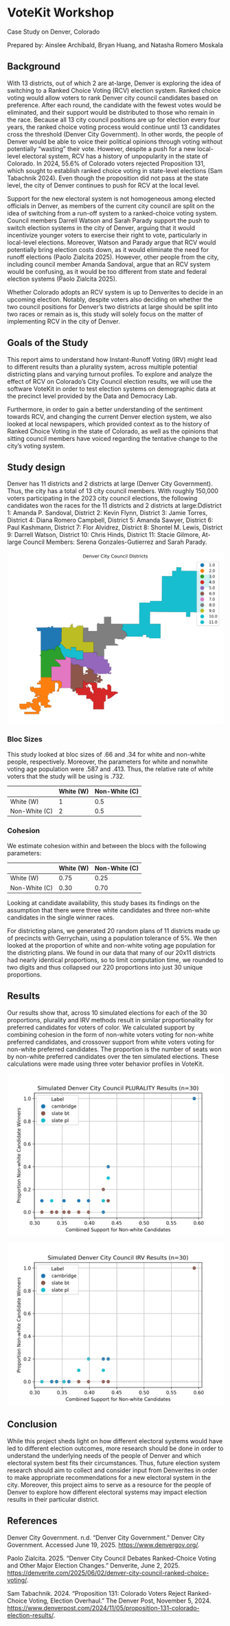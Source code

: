 # VoteKit Workshop
Case Study on Denver, Colorado

Prepared by: Ainslee Archibald, Bryan Huang, and Natasha Romero Moskala

## Background

With 13 districts, out of which 2 are at-large, Denver is exploring the idea of switching to a Ranked Choice Voting (RCV) election system. Ranked choice voting would allow voters to rank Denver city council candidates based on preference. After each round, the candidate with the fewest votes would be eliminated, and their support would be distributed to those who remain in the race. Because all 13 city council positions are up for election every four years, the ranked choice voting process would continue until 13 candidates cross the threshold (Denver City Government). In other words, the people of Denver would be able to voice their political opinions through voting without potentially “wasting” their vote. However, despite a push for a new local-level electoral system, RCV has a history of unpopularity in the state of Colorado. In 2024, 55.6% of Colorado voters rejected Proposition 131, which sought to establish ranked choice voting in state-level elections (Sam Tabachnik 2024). Even though the proposition did not pass at the state level, the city of Denver continues to push for RCV at the local level. 

Support for the new electoral system is not homogeneous among elected officials in Denver, as members of the current city council are split on the idea of switching from a run-off system to a ranked-choice voting system. Council members Darrell Watson and Sarah Parady support the push to switch election systems in the city of Denver, arguing that it would incentivize younger voters to exercise their right to vote, particularly in local-level elections. Moreover, Watson and Parady argue that RCV would potentially bring election costs down, as it would eliminate the need for runoff elections (Paolo Zialcita 2025). However, other people from the city, including council member Amanda Sandoval, argue that an RCV system would be confusing, as it would be too different from state and federal election systems (Paolo Zialcita 2025). 

Whether Colorado adopts an RCV system is up to Denverites to decide in an upcoming election. Notably, despite voters also deciding on whether the two council positions for Denver’s two districts at large should be split into two races or remain as is, this study will solely focus on the matter of implementing RCV in the city of Denver.

## Goals of the Study
This report aims to understand how Instant-Runoff Voting (IRV)  might lead to different results than a plurality system, across multiple potential districting plans and varying turnout profiles. To explore and analyze the effect of RCV on Colorado’s City Council election results, we will use the software VoteKit in order to test election systems on demographic data at the precinct level provided by the Data and Democracy Lab.	

Furthermore, in order to gain a better understanding of the sentiment towards RCV, and changing the current Denver election system, we also looked at local newspapers, which provided context as to the history of Ranked Choice Voting in the state of Colorado, as well as the opinions that sitting council members have voiced regarding the tentative change to the city’s voting system.

## Study design

Denver has 11 districts and 2 districts at large (Denver City Government). Thus, the city has a total of 13 city council members. With roughly 150,000 voters participating in the 2023 city council elections, the following candidates won the races for the 11 districts and 2 districts at large:Ddistrict 1: Amanda P. Sandoval, District 2: Kevin Flynn, District 3: Jamie Torres, District 4: Diana Romero Campbell, District 5: Amanda Sawyer, District 6: Paul Kashmann, District 7: Flor Alvidrez, District 8: Shontel M. Lewis, District 9: Darrell Watson, District 10: Chris Hinds, District 11: Stacie Gilmore, At-large Council Members: Serena Gonzales-Gutierrez and Sarah Parady.

![Denver City Council Districts Map](districts.png)

### Bloc Sizes

This study looked at bloc sizes of .66 and .34 for white and non-white people, respectively. Moreover, the parameters for white and nonwhite voting age population were .587 and .413. Thus, the relative rate of white voters that the study will be using is .732.

|               | White (W) | Non-White (C) |
|--------------|-----------|----------------|
| White (W)    |    1      |      0.5       |
| Non-White (C)|    2      |      0.5       |

### Cohesion

We estimate cohesion within and between the blocs with the following parameters: 

|               | White (W) | Non-White (C) |
|--------------|-----------|----------------|
| White (W)    |   0.75    |      0.25      |
| Non-White (C)|   0.30    |      0.70      |

Looking at candidate availability, this study bases its findings on the assumption that there were three white candidates and three non-white candidates in the single winner races.

For districting plans, we generated 20 random plans of 11 districts made up of precincts with Gerrychain, using a population tolerance of 5%. We then looked at the proportion of white and non-white voting age population for the districting plans. We found in our data that many of our 20x11 districts had nearly identical proportions, so to limit computation time, we rounded to two digits and thus collapsed our 220 proportions into just 30 unique proportions.

## Results
Our results show that, across 10 simulated elections for each of the 30 proportions, plurality and IRV methods result in similar proportionality for preferred candidates for voters of color. We calculated support by combining cohesion in the form of non-white voters voting for non-white preferred candidates, and crossover support from white voters voting for non-white preferred candidates. The proportion is the number of seats won by non-white preferred candidates over the ten simulated elections. These calculations were made using three voter behavior profiles in VoteKit.

![Plurality Scatterplot. Shows proportionality as combined support for non-white candidates increase, so do non-white candidate winners. no obvious pattern between cambridge, slate bt, and slate pl profiles.](plurality_scatterplot.png)

![IRV Scatterplot. Also shows proportionality as combined support for non-white candidates increase, so do non-white candidate winners. no obvious pattern between cambridge, slate bt, and slate pl profiles.](irv_scatterplot.png)

## Conclusion
While this project sheds light on how different electoral systems would have led to different election outcomes, more research should be done in order to understand the underlying needs of the people of Denver and which electoral system best fits their circumstances. Thus, future election system research should aim to collect and consider input from Denverites in order to make appropriate recommendations for a new electoral system in the city. Moreover, this project aims to serve as a resource for the people of Denver to explore how different electoral systems may impact election results in their particular district.

## References

Denver City Government. n.d. “Denver City Government.” Denver City Government. Accessed June 19, 2025. https://www.denvergov.org/.

Paolo Zialcita. 2025. “Denver City Council Debates Ranked-Choice Voting and Other Major Election Changes.” Denverite, June 2, 2025. https://denverite.com/2025/06/02/denver-city-council-ranked-choice-voting/.

Sam Tabachnik. 2024. “Proposition 131: Colorado Voters Reject Ranked-Choice Voting, Election Overhaul.” The Denver Post, November 5, 2024. https://www.denverpost.com/2024/11/05/proposition-131-colorado-election-results/.

